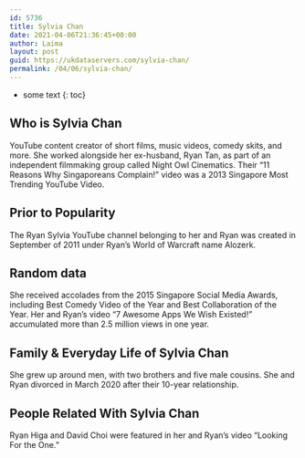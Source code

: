 ```yaml
---
id: 5736
title: Sylvia Chan
date: 2021-04-06T21:36:45+00:00
author: Laima
layout: post
guid: https://ukdataservers.com/sylvia-chan/
permalink: /04/06/sylvia-chan/
---
```


* some text
{: toc}


## Who is Sylvia Chan
                  
                  
                  
YouTube content creator of short films, music videos, comedy skits, and more. She worked alongside her ex-husband, Ryan Tan, as part of an independent filmmaking group called Night Owl Cinematics. Their &#8220;11 Reasons Why Singaporeans Complain!&#8221; video was a 2013 Singapore Most Trending YouTube Video.
                  
              
            
              
            
                
                
                
## Prior to Popularity
                  
                  
                  
The Ryan Sylvia YouTube channel belonging to her and Ryan was created in September of 2011 under Ryan&#8217;s World of Warcraft name Alozerk.
                  
              
            
              
            
                
                
                
## Random data
                  
                  
                  
She received accolades from the 2015 Singapore Social Media Awards, including Best Comedy Video of the Year and Best Collaboration of the Year. Her and Ryan&#8217;s video &#8220;7 Awesome Apps We Wish Existed!&#8221; accumulated more than 2.5 million views in one year.
                  
              
            
              
            
                
                
                
## Family & Everyday Life of Sylvia Chan
                  
                  
                  
She grew up around men, with two brothers and five male cousins. She and Ryan divorced in March 2020 after their 10-year relationship.
                  
              
            
              
            
                
                
                
## People Related With Sylvia Chan
                  
                  
                  
Ryan Higa and David Choi were featured in her and Ryan&#8217;s video &#8220;Looking For the One.&#8221;
                  
              
            
              
            
                
              
            
              
              
            
            
              
            
          
          
          